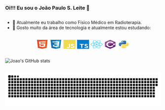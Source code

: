 ### Oi!!! Eu sou o João Paulo S. Leite 👋
 ##
- 🔭 Atualmente eu trabalho como Físico Médico em Radioterapia. 
- 🌱 Gosto muito da área de tecnologia e atualmente estou estudando:
<div align="center" style="display: inline_block"><br>
  <img align="center" alt="Joao-HTML" height="30" width="40" src="https://raw.githubusercontent.com/devicons/devicon/master/icons/html5/html5-original.svg">
  <img align="center" alt="Joao-CSS" height="30" width="40" src="https://raw.githubusercontent.com/devicons/devicon/master/icons/css3/css3-original.svg">
  <img align="center" alt="Joao-Js" height="30" width="40" src="https://raw.githubusercontent.com/devicons/devicon/master/icons/javascript/javascript-plain.svg">
  <img align="center" alt="Joao-Ts" height="30" width="40" src="https://raw.githubusercontent.com/devicons/devicon/master/icons/typescript/typescript-plain.svg">
   <img align="center" alt="Joao-React" height="30" width="40" src="https://raw.githubusercontent.com/devicons/devicon/master/icons/react/react-original.svg">
  <img align="center" alt="Joao-Csharp" height="30" width="40" src="https://raw.githubusercontent.com/devicons/devicon/master/icons/csharp/csharp-original.svg">
  
  <img align="center" alt="Joao-Python" height="30" width="40" src="https://raw.githubusercontent.com/devicons/devicon/master/icons/python/python-original.svg">
 
</div>


##
 
 ![Joao's GitHub stats](https://github-readme-stats.vercel.app/api?username=Joao-SLeite&show_icons=true&theme=dracula)
##
<picture>
  <source media="(prefers-color-scheme: dark)" srcset="https://raw.githubusercontent.com/Joao-SLeite/Joao-SLeite/output/github-contribution-grid-snake-dark.svg">
  <source media="(prefers-color-scheme: light)" srcset="https://raw.githubusercontent.com/Joao-SLeite/Joao-SLeite/output/github-contribution-grid-snake.svg">
  <img alt="github contribution grid snake animation" src="https://raw.githubusercontent.com/Joao-SLeite/Joao-SLeite/output/github-contribution-grid-snake.svg">
</picture>
